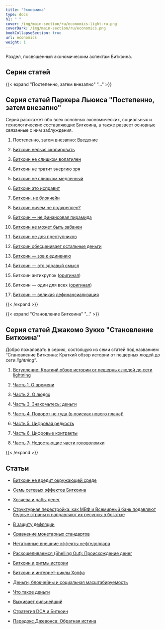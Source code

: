 ```yaml
---
title: "Экономика"
type: docs
h1: " "
cover: /img/main-section/ru/economics-light-ru.png
coverDark: /img/main-section/ru/economics.png
bookCollapseSection: true
url: economics
weight: 1
---
```


Раздел, посвященный экономическим аспектам Биткоина.

## Cерии статей 

{{< expand "Постепенно, затем внезапно" "..." >}}
## Серия статей Паркера Льюиса "Постепенно, затем внезапно"
Серия расскажет обо всех основных экономических, социальных и технологических составляющих Биткоина, а также развеет основные связанные с ним заблуждения.

1. [Постепенно, затем внезапно: Введение](/pzv/postepenno-zatem-vnezapno)

2. [Биткоин нельзя скопировать](/pzv/bitkoin-nelzya-skopirovat)

3. [Биткоин не слишком волатилен](/pzv/bitkoin-ne-slishkom-volatilen)

4. [Биткоин не тратит энергию зря](/pzv/bitkoin-ne-tratit-energiyu-zrya)

5. [Биткоин не слишком медленный](/pzv/bitkoin-ne-slishkom-medlennyj)

6. [Биткоин это исправит](/pzv/bitkoin-eto-ispravit)

7. [Биткоин, не блокчейн](/pzv/bitkoin-ne-blokchejn)

8. [Биткоин ничем не подкреплен?](/pzv/bitkoin-nichem-ne-podkreplen)

9. [Биткоин — не финансовая пирамида](/pzv/bitkoin-ne-finansovaya-piramida)

10. [Биткоин не может быть забанен](/pzv/bitkoin-ne-mozhet-byt-zabanen)

11. [Биткоин не для преступников](/pzv/bitkoin-ne-dlya-prestupnikov)

12. [Биткоин обесценивает остальные деньги](/pzv/bitkoin-obescenivaet-ostalnye-dengi)

13. [Биткоин — зов к единению](/pzv/bitkoin-zov-k-edineniyu)

14. [Биткоин — это здравый смысл](/pzv/bitkoin-eto-zdravyj-smysl)

15. Биткоин антихрупок ([оригинал](/en/gradually-then-suddenly/bitcoin-is-antifragile))

16. Биткоин — один для всех ([оригинал](/en/gradually-then-suddenly/bitcoin-is-one-for-all))

17. [Биткоин — великая дефинанcиализация](/pzv/bitkoin-velikaya-definancializaciya)

{{< /expand >}}

{{< expand "Становление Биткоина" "..." >}}
## Серия статей Джакомо Зукко "Становление Биткоина"
Добро пожаловать в серию, состоящую из семи статей под названием “Становление Биткоина: Краткий обзор истории от пещерных людей до сети _lightning_”.

1. [Вступление: Краткий обзор истории от пещерных людей до сети lightning](/sb/stanovlenie-intro)

2. [Часть 1. О времени](/sb/stanovlenie-1)

3. [Часть 2. О людях](/sb/stanovlenie-2)

4. [Часть 3. Знакомьтесь: деньги](/sb/stanovlenie-3)

5. [Часть 4. Поворот не туда (в поисках нового плана)!](/sb/stanovlenie-4)

6. [Часть 5. Цифровая редкость](/sb/stanovlenie-5)

7. [Часть 6. Цифровые контракты](/sb/stanovlenie-6)

8. [Часть 7: Недостающие части головоломки](/sb/stanovlenie-7)

{{< /expand >}}

## Статьи

- [Биткоин не вредит окружающей среде](/bitkoin-ne-vredit-okruzhayushej-srede)

- [Семь сетевых эффектов Биткоина](/sem-setevyh-effektov-bitkoina)

- [Хозяева и рабы денег](/hozyaeva-i-raby-deneg)

- [Структурная перестройка: как МВФ и Всемирный банк подавляют бедные страны и направляют их ресурсы в богатые](/strukturnaya-perestrojka)

- [В защиту дефляции](/v-zashchitu-deflyacii)

- [Сравнение монетарных стандартов](/sravnenie-monetarnyh-standartov)

- [Негативные внешние эффекты нефтедоллара](/negativnye-effekty-neftedollara)

- [Раскошеливаемся (Shelling Out): Происхождение денег](/raskoshelivaemsya)

- [Биткоин и ритмы истории](/bitcoin-i-ritmy-istorii)

- [Биткоин и интернет-циклы Хопфа](/bitcoin-i-internet-cikly-hopfa)

- [Деньги, блокчейны и социальная масштабируемость](/dengi-blokchejny-i-socialnaya-masshtabiruemost)

- [Что такое деньги](/chto-takoe-dengi)

- [Выживает сильнейший](/vyzhivaet-silnejshij)

- [Стратегия DCA и Биткоин](/strategiya-dca)

- [Парадокс Джевонса: Обратная истина](/jevons-paradox)